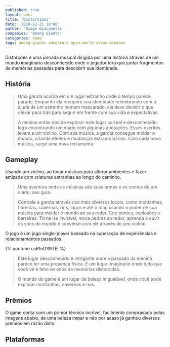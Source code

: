 ```yaml
---
published: true
layout: post
title: 'Distortions'
date: '2018-12-21 10:00'
author: 'Diego Giacomelli'
companies: 'Among Giants'
categories: Game
tags: among-giants adventure open-world steam windows
---
```

Distorções é uma jornada musical dirigida por uma história através de um mundo imaginário desconhecido onde o jogador terá que juntar fragmentos de memórias passadas para descobrir sua identidade. 

## História
> Uma garota acorda em um lugar estranho onde o tempo parece parado. Enquanto ela recupera sua identidade relembrando com a ajuda de um estranho homem mascarado, ela deve decidir o que deixar para trás para seguir em frente com sua vida e expectativas.
> 
> A menina então decide explorar este lugar surreal e desconhecido, logo encontrando um diário com algumas anotações. Esses escritos levam a um violino. Com sua música, a garota consegue moldar o mundo, criando efeitos e mudanças extraordinários. Com cada nova música, surge uma nova ferramenta.

## Gameplay
Usando um violino, ao tocar músicas para alterar ambientes e fazer amizade com criaturas estranhas ao longo do caminho.

> Uma aventura onde as músicas são suas armas e os contos de um diário, seu guia.
> 
> Controle a garota através dos mais diversos locais, como montanhas, florestas, cavernas, rios, lagos e até o mar, usando o poder de sua música para moldar o mundo ao seu redor. Crie pontes, explosões e barreiras. Torne-se invisível, mova pedras ao redor, aprenda a ouvir os sons do mundo e converse com ele através do seu violino.

O jogo é um jogo single-player baseado na superação de experiências e relacionamentos passados.

{% youtube us6fnD39TEI %}

> Este lugar desconhecido e intrigante onde o passado da menina parece ter uma presença física. É um lugar imaginário onde tudo que você vê é feito de ecos de memórias distorcidas.
> 
> O mundo do game é um lugar de beleza inigualável, onde você pode explorar montanhas, cavernas e rios. 

## Prêmios
O game conta com um primor técnico incrível, facilmente compravado pelas imagens abaixo, de uma beleza ímpar e não por acaso já ganhou diversos prêmios em razão disto:


## Plataformas